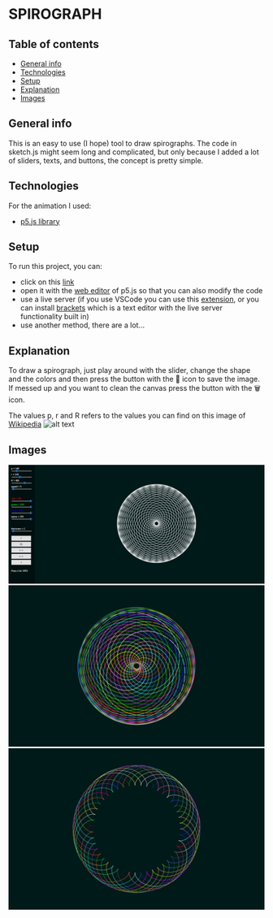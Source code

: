 # SPIROGRAPH

## Table of contents
* [General info](#general-info)
* [Technologies](#technologies)
* [Setup](#setup)
* [Explanation](#explanation)
* [Images](#images)


## General info
This is an easy to use (I hope) tool to draw spirographs. The code in sketch.js might seem long and complicated, but only because I added a lot of sliders, texts, and buttons, the concept is pretty simple.

## Technologies
For the animation I used:
* <a href="https://p5js.org/">p5.js library</a>

## Setup
To run this project, you can: 
* click on this <a href="https://editor.p5js.org/Pole/full/QdQuBgD9K">link</a> 
* open it with the <a href="https://editor.p5js.org/Pole/sketches/QdQuBgD9K">web editor</a> of p5.js so that you can also modify the code
* use a live server (if you use VSCode you can use this <a href="https://marketplace.visualstudio.com/items?itemName=ritwickdey.LiveServer">extension</a>, or you can install <a href="http://brackets.io/">brackets</a> which is a text editor with the live server functionality built in)
* use another method, there are a lot...

## Explanation
To draw a spirograph, just play around with the slider, change the shape and the colors and then press the button with the 💾 icon to save the image. If messed up and you want to clean the canvas press the button with the 🗑 icon.

The values p, r and R refers to the values you can find on this image of <a href="https://en.wikipedia.org/wiki/Spirograph">Wikipedia</a>
![alt text](https://upload.wikimedia.org/wikipedia/commons/3/39/Resonance_Cascade.svg)

## Images 
![image](/images/screenshoot2.png)
![image](/images/spirograph1.jpg)
![image](/images/spirograph2.jpg)




